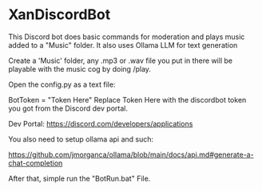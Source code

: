 # XanDiscordBot

This Discord bot does basic commands for moderation and plays music added to a "Music" folder. It also uses Ollama LLM for text generation

Create a 'Music' folder, any .mp3 or .wav file you put in there will be playable with the music cog by doing /play.

Open the config.py as a text file:

BotToken = "Token Here" Replace Token Here with the discordbot token you got from the Discord dev portal.

Dev Portal: https://discord.com/developers/applications

You also need to setup ollama api and such:

https://github.com/jmorganca/ollama/blob/main/docs/api.md#generate-a-chat-completion

After that, simple run the "BotRun.bat" File.